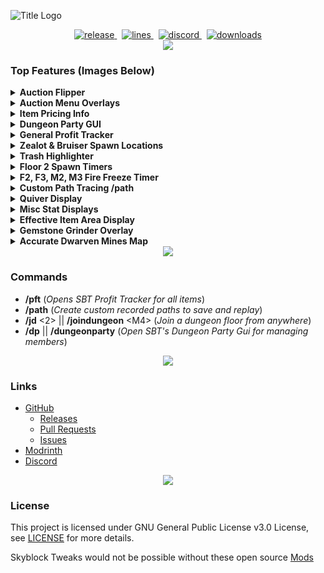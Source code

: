 ![Title Logo](https://i.imgur.com/UloOzQW.png)

<div align="center">
    <a href="https://github.com/MrFast-js/Skyblock-Tweaks/releases/latest" target="_blank">
        <img src="https://img.shields.io/github/v/release/MrFast-js/Skyblock-Tweaks?include_prereleases&label=Latest&logo=Github&logoColor=FFFFFF&labelColor=262626&color=0074D4&style=for-the-badge" alt="release">
    </a>&nbsp;
    <a href="https://github.com/MrFast-js/Skyblock-Tweaks/graphs/code-frequency" target="_blank">
        <img src="https://img.shields.io/github/license/MrFast-js/Skyblock-Tweaks?label=License&logo=Github&logoColor=FFFFFF&labelColor=262626&color=0074D4&style=for-the-badge" alt="lines">
    </a>&nbsp;
    <a href="https://discord.gg/MDw2Q9eBdw" target="_blank">
        <img src="https://img.shields.io/discord/1199540355859746897?label=Discord&logo=Discord&logoColor=FFFFFF&labelColor=262626&color=0074D4&style=for-the-badge" alt="discord">
    </a>&nbsp;
    <a href="https://github.com/MrFast-js/Skyblock-Tweaks/releases" target="_blank">
        <img src="https://app.mrfast-developer.com/downloads?v=0" alt="downloads">
    </a>
</div>

<div align="center"><img src='https://i.imgur.com/0KOjr5l.png'/></div>

### Top Features (Images Below)

<details>
  <summary><strong>Auction Flipper</strong></summary>
  <p>Config and chat integration for auction flipping.</p>
  <img src="https://i.imgur.com/GQ2i8o1.png" alt="Auction Flipper Config">
  <img src="https://i.imgur.com/oDzb95G.png" alt="Auction Flipper Chat">
</details>

<details>
  <summary><strong>Auction Menu Overlays</strong></summary>
  <p>Overlays for auction menus.</p>
  <img src="https://i.imgur.com/PlxnvgW.png" alt="Auction Overlay 1">
  <img src="https://i.imgur.com/UB57upB.png" alt="Auction Overlay 2">
  <img src="https://i.imgur.com/CshNWbB.png" alt="Auction Overlay 3">
  <img src="https://i.imgur.com/2ZGvxU1.png" alt="Auction Overlay 4">
</details>

<details>
  <summary><strong>Item Pricing Info</strong></summary>
  <p>Data provided by the Skyblock Tweaks API! Shows Lowest BIN, Average BIN, Soonest Auction Price, Average Auction Price, Active Listings, Price Matching, Sales / Day</p>
  <img src="https://i.imgur.com/gGQMjxC.png" alt="Dungeon Party Join">
</details>

<details>
  <summary><strong>Dungeon Party GUI</strong></summary>
  <p>Visual management of your dungeon party.</p>
  <img src="https://github.com/user-attachments/assets/35e426f2-6010-42cc-8243-e09a3943ce8a" alt="Dungeon Party Join">
</details>

<details>
  <summary><strong>General Profit Tracker</strong></summary>
  <p>Tracks all items picked up in inventory or sacks using current market prices on bazaar and auction house.</p>
  <img src="https://i.imgur.com/E2MMReL.png" alt="Profit Tracker">
</details>

<details>
  <summary><strong>Zealot & Bruiser Spawn Locations</strong></summary>
  <p>Shows where and when zealots or bruisers will spawn in The End based off their spawn patterns.</p>
  <img src="https://i.imgur.com/BY16Aql.png" alt="Bruiser Spawn">
  <img src="https://i.imgur.com/cQPnkpI.png" alt="Zealot Spawn">
</details>

<details>
  <summary><strong>Trash Highlighter</strong></summary>
  <p>Highlights a customizable list of items marked as 'trash' in inventories, meant for items such as dungeon mob armor.</p>
  <img src="https://i.imgur.com/fSmDEmw.png" alt="Trash Highlight List">
  <img src="https://i.imgur.com/Ico0032.png" alt="Trash Highlight">
</details>

<details>
  <summary><strong>Floor 2 Spawn Timers</strong></summary>
  <p>Renders timers showing when the Priest, Warrior, Archer, Mage, Scarf will spawn.</p>
  <img src="https://i.imgur.com/2SXesAJ.png" alt="F2 Timers">
</details>

<details>
  <summary><strong>F2, F3, M2, M3 Fire Freeze Timer</strong></summary>
  <p>Timer showing when to perfectly freeze boss.</p>
  <img src="https://i.imgur.com/4PigdX5.png" alt="FireFreeze Timer">
</details>

<details>
  <summary><strong>Custom Path Tracing /path</strong></summary>
  <p>Allows for recording of movement paths allowing for easy creation of advanced mining routes.</p>
  <img src="https://i.imgur.com/bgkk0cs.png" alt="Path Tracing">
</details>

<details>
  <summary><strong>Quiver Display</strong></summary>
  <p>Customizable display of your arrows remaining.</p>
  <img src="https://i.imgur.com/YzrT1hs.png" alt="Quiver Display">
</details>

<details>
  <summary><strong>Misc Stat Displays</strong></summary>
  <p>Allows for customizable and moveable displays of your skyblock stats.</p>
  <p>Health, Mana, Overflow Mana, Defense, Effective Health, Speed, etc.</p>
  <img src="https://i.imgur.com/iNMvizf.png" alt="Misc Stat Displays">
</details>

<details>
  <summary><strong>Effective Item Area Display</strong></summary>
  <p>Customizable colors. Works for hyperion, Spirit Scepter, + more items in future.</p>
  <img src="https://i.imgur.com/54XTCKV.png" alt="Effective Item Area Display">
</details>

<details>
  <summary><strong>Gemstone Grinder Overlay</strong></summary>
  <p>Displaying useful information about gemstone slots, including costs and other details.</p>
  <img src="https://i.imgur.com/nWhIMLS.png" alt="Gemstone Grinder 1">
  <img src="https://i.imgur.com/0GP6iSr.png" alt="Gemstone Grinder 2">
</details>

<details>
  <summary><strong>Accurate Dwarven Mines Map</strong></summary>
  <p>Show a map of the dwarven mines, highlighting key points of interest and helping you navigate.</p>
  <img src="https://github.com/user-attachments/assets/0f411b48-945c-42aa-89fc-37ac55cde1a0" alt="Dwarven Mines Map">
</details>

<div align="center"><img src='https://i.imgur.com/0KOjr5l.png'/></div>

### Commands
- **/pft** (*Opens SBT Profit Tracker for all items*)
- **/path** (*Create custom recorded paths to save and replay*)
- **/jd** \<2\> || **/joindungeon** \<M4\> (*Join a dungeon floor from anywhere*)
- **/dp** || **/dungeonparty** (*Open SBT's Dungeon Party Gui for managing members*)

<div align="center"><img src='https://i.imgur.com/0KOjr5l.png'/></div>

### Links

- [GitHub](https://github.com/MrFast-js/Skyblock-Tweaks)
  - [Releases](https://github.com/MrFast-js/Skyblock-Tweaks/releases)
  - [Pull Requests](https://github.com/MrFast-js/Skyblock-Tweaks/pulls)
  - [Issues](https://github.com/MrFast-js/Skyblock-Tweaks/issues)
- [Modrinth](https://modrinth.com/mod/skyblock-tweaks)
- [Discord](https://discordapp.com/invite/MDw2Q9eBdw)

<div align="center"><img src='https://i.imgur.com/0KOjr5l.png'/></div>

### License
This project is licensed under GNU General Public License v3.0 License, see [LICENSE](LICENSE) for more details.

Skyblock Tweaks would not be possible without these open source [Mods](ThirdPartyProjects.md) 
